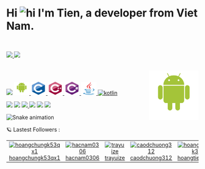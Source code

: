 <h1 align="left"> Hi <img src="https://user-images.githubusercontent.com/1303154/88677602-1635ba80-d120-11ea-84d8-d263ba5fc3c0.gif" width="28px" alt="hi">  I'm Tien, a developer from Viet Nam. </h1>

<br/>
<p align="left">
  <a href="https://github.com/hoangtien2k3">
  <img width="49.5%" src="https://github-readme-stats.vercel.app/api?username=hoangtien2k3&show_icons=true&count_private=true&theme=Javascript-dark&hide_border=true&bg_color=0D1117" />
  <img width="49.5%" src="https://github-readme-streak-stats.herokuapp.com?user=hoangtien2k3&theme=Javascript-dark&hide_border=true&date_format=M%20j%5B%2C%20Y%5D" />
  </a>
</p>
<br>
<img align="right" alt="Rafa-pic" height="130style="border-radius:50px;"
   src="https://raw.githubusercontent.com/devicons/devicon/master/icons/android/android-original-wordmark.svg">   
</div>												      
                                                                                                              
##
   
<p align="left"></table>
<!-- FOLLOWER-LIST:END -->

 ![](https://komarev.com/ghpvc/?username=hoanngtien2k3&color=238dd9&style=flat&label=VIEWS) <a href="https://developer.android.com" target="_blank" rel="noreferrer"> <img src="https://raw.githubusercontent.com/devicons/devicon/master/icons/android/android-original-wordmark.svg" alt="android" width="40" height="35"/> </a> <a href="https://www.cprogramming.com/" target="_blank" rel="noreferrer"> <img src="https://raw.githubusercontent.com/devicons/devicon/master/icons/c/c-original.svg" alt="c" width="40" height="35"/> </a> <a href="https://www.w3schools.com/cpp/" target="_blank" rel="noreferrer"> <img src="https://raw.githubusercontent.com/devicons/devicon/master/icons/cplusplus/cplusplus-original.svg" alt="cplusplus" width="40" height="35"/> </a> <a href="https://www.w3schools.com/cs/" target="_blank" rel="noreferrer"> <img src="https://raw.githubusercontent.com/devicons/devicon/master/icons/csharp/csharp-original.svg" alt="csharp" width="40" height="35"/> </a> <a href="https://www.java.com" target="_blank" rel="noreferrer"> <img src="https://raw.githubusercontent.com/devicons/devicon/master/icons/java/java-original.svg" alt="java" width="40" height="35"/> </a> <a href="https://kotlinlang.org" target="_blank" rel="noreferrer"> <img src="https://www.vectorlogo.zone/logos/kotlinlang/kotlinlang-icon.svg" alt="kotlin" width="40" height="35"/> </a> </p>
<div> 
   <a href="https://www.facebook.com/hoangtien2k3.vn/" target="_blank"><img src="https://img.shields.io/badge/Facebook-1877F2?style=for-the-badge&logo=facebook&logoColor=white" target="_blank"></a> 
   <a href="https://git-scm.com/" target="_blank"><img src="https://img.shields.io/badge/GIT-E44C30?style=for-the-badge&logo=git&logoColor=white" target="_blank"></a> 
   <a href ="mailto:hoangtien2k3qx1@gmail.com"><img src="https://img.shields.io/badge/-Gmail-%23333?style=for-the-badge&logo=gmail&logoColor=white" target="_blank"</a>
   <a href="https://leetcode.com/hoangtien2k3/" target="_blank"><img src="https://img.shields.io/badge/-LeetCode-FFA116?style=for-the-badge&logo=LeetCode&logoColor=black" target="_blank"></a>
   <a href="https://app.codesignal.com/profile/hoang_t_vcc" target="_blank"><img src="https://img.shields.io/badge/Codesignal-3A76F0?style=for-the-badge&logo=signal&logoColor=white" target="_blank"></a> 
   <a href="https://stackoverflow.com/users/17357931/ti%e1%ba%bfn" target="_blank"><img src="https://img.shields.io/badge/Stack_Overflow-FE7A16?style=for-the-badge&logo=stack-overflow&logoColor=white" target="_blank"></a>



  ![Snake animation](https://raw.githubusercontent.com/hoangtien2k3/rafaballerini/output/github-contribution-grid-snake.svg)
</div>


🪐 Lastest Followers :
<!-- FOLLOWER-LIST:START -->
<table>
  <tr>

<td align="center">
     <a href="https://github.com/hoangchungk53qx1">
       <img src="https://avatars.githubusercontent.com/u/52132635?v=4" width="100px;" alt="hoangchungk53qx1"/>
     </a>
     <br />
     <a href="https://github.com/hoangchungk53qx1">hoangchungk53qx1</a>
  </td>
		
<td align="center">
     <a href="https://github.com/hacnam0306">
       <img src="https://avatars.githubusercontent.com/u/93205714?v=4" width="100px;" alt="hacnam0306"/>
     </a>
     <br />
     <a href="https://github.com/hacnam0306">hacnam0306</a>
  </td>
		
<td align="center">
     <a href="https://github.com/trayuize">
       <img src="https://avatars.githubusercontent.com/u/93262682?v=4" width="100px;" alt="trayuize"/>
     </a>
     <br />
     <a href="https://github.com/trayuize">trayuize</a>
  </td>
		
<td align="center">
     <a href="https://github.com/caodchuong312">
       <img src="https://avatars.githubusercontent.com/u/92881216?v=4" width="100px;" alt="caodchuong312"/>
     </a>
     <br />
     <a href="https://github.com/caodchuong312">caodchuong312</a>
  </td>				

<td align="center">
     <a href="https://github.com/hoangtien2k3">
       <img src="https://avatars.githubusercontent.com/u/91842746?v=4" width="100px;" alt="hoangtien2k3"/>
     </a>
     <br />
     <a href="https://github.com/hoangtien2k3">hoangtien2k3</a>
  </td>

<td align="center">
     <a href="https://github.com/codereport">
       <img src="https://avatars.githubusercontent.com/u/36027403?v=4" width="100px;" alt="codereport"/>
     </a>
     <br />
     <a href="https://github.com/codereport">codereport</a>
  </td>		
					    
<td align="center">
     <a href="https://github.com/thantrieu">
       <img src="https://avatars.githubusercontent.com/u/34931034?v=4" width="100px;" alt="thantrieu"/>
     </a>
     <br />
     <a href="https://github.com/thantrieu">thantrieu</a>
  </td>								   
		  </tr>	
					   
  <tr>

					   
